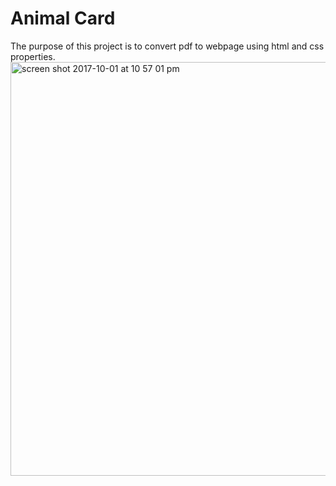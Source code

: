 # Animal Card
The purpose of this project is to convert pdf to webpage using html and css properties.
<img width="662" alt="screen shot 2017-10-01 at 10 57 01 pm" src="https://user-images.githubusercontent.com/21234268/31065659-f38ea01a-a6fb-11e7-8846-8cde98552061.png">
